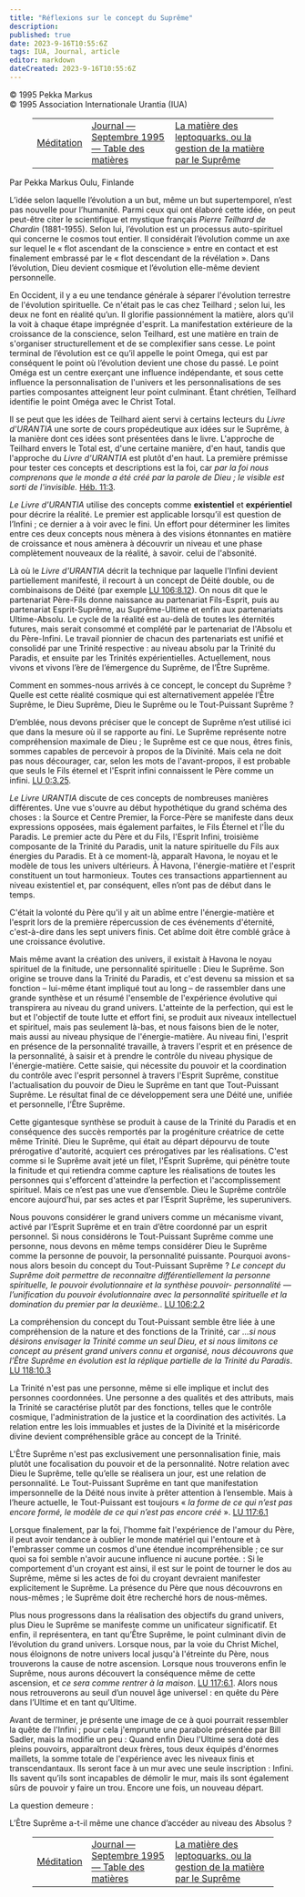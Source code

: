 ```yaml
---
title: "Réflexions sur le concept du Suprême"
description: 
published: true
date: 2023-9-16T10:55:6Z
tags: IUA, Journal, article
editor: markdown
dateCreated: 2023-9-16T10:55:6Z
---
```


<p class="v-card v-sheet theme--light grey lighten-3 px-2">© 1995 Pekka Markus<br>© 1995 Association Internationale Urantia (IUA)</p>
<figure class="table chapter-navigator">
  <table>
    <tbody>
      <tr>
        <td>
        <a href="/fr/article/Jacques_Dupont/Meditation">
          <span class="mdi mdi-arrow-left-drop-circle"></span><span class="pl-2">Méditation</span>
        </a>
        </td>
        <td>
        <a href="/fr/index/articles_iua_journal#journal-septembre-1995">
          <span class="mdi mdi-book-open-variant"></span><span class="pl-2">Journal — Septembre 1995 — Table des matières</span>
        </a>
        </td>
        <td>
        <a href="/fr/article/Nigel_Nunn/The_Matter_of_Leptoquarks">
          <span class="pr-2">La matière des leptoquarks, ou la gestion de la matière par le Suprême</span><span class="mdi mdi-arrow-right-drop-circle"></span>
        </a>
        </td>
      </tr>
    </tbody>
  </table>
</figure>


Par Pekka Markus
Oulu, Finlande

L’idée selon laquelle l’évolution a un but, même un but supertemporel, n’est pas nouvelle pour l’humanité. Parmi ceux qui ont élaboré cette idée, on peut peut-être citer le scientifique et mystique français _Pierre Teilhard de Chardin_ (1881-1955). Selon lui, l’évolution est un processus auto-spirituel qui concerne le cosmos tout entier. Il considérait l’évolution comme un axe sur lequel le « flot ascendant de la conscience » entre en contact et est finalement embrassé par le « flot descendant de la révélation ». Dans l’évolution, Dieu devient cosmique et l’évolution elle-même devient personnelle.

En Occident, il y a eu une tendance générale à séparer l'évolution terrestre de l'évolution spirituelle. Ce n'était pas le cas chez Teilhard ; selon lui, les deux ne font en réalité qu’un. Il glorifie passionnément la matière, alors qu'il la voit à chaque étape imprégnée d'esprit. La manifestation extérieure de la croissance de la conscience, selon Teilhard, est une matière en train de s'organiser structurellement et de se complexifier sans cesse. Le point terminal de l’évolution est ce qu’il appelle le point Omega, qui est par conséquent le point où l’évolution devient une chose du passé. Le point Oméga est un centre exerçant une influence indépendante, et sous cette influence la personnalisation de l'univers et les personnalisations de ses parties composantes atteignent leur point culminant. Étant chrétien, Teilhard identifie le point Oméga avec le Christ Total.

Il se peut que les idées de Teilhard aient servi à certains lecteurs du _Livre d'URANTIA_ une sorte de cours propédeutique aux idées sur le Suprême, à la manière dont ces idées sont présentées dans le livre. L'approche de Teilhard envers le Total est, d'une certaine manière, d'en haut, tandis que l'approche du _Livre d'URANTIA_ est plutôt d'en haut. La première prémisse pour tester ces concepts et descriptions est la foi, car _par la foi nous comprenons que le monde a été créé par la parole de Dieu ; le visible est sorti de l'invisible._ [Héb. 11:3](/fr/Bible/Hebrews/11#v3).

_Le Livre d'URANTIA_ utilise des concepts comme **existentiel** et **expérientiel** pour décrire la réalité. Le premier est applicable lorsqu’il est question de l’Infini ; ce dernier a à voir avec le fini. Un effort pour déterminer les limites entre ces deux concepts nous mènera à des visions étonnantes en matière de croissance et nous amènera à découvrir un niveau et une phase complètement nouveaux de la réalité, à savoir. celui de l'absonité.

Là où le _Livre d'URANTIA_ décrit la technique par laquelle l'Infini devient partiellement manifesté, il recourt à un concept de Déité double, ou de combinaisons de Déité (par exemple [LU 106:8.12](/fr/The_Urantia_Book/106#p8_12)). On nous dit que le partenariat Père-Fils donne naissance au partenariat Fils-Esprit, puis au partenariat Esprit-Suprême, au Suprême-Ultime et enfin aux partenariats Ultime-Absolu. Le cycle de la réalité est au-delà de toutes les éternités futures, mais serait consommé et complété par le partenariat de l'Absolu et du Père-Infini. Le travail pionnier de chacun des partenariats est unifié et consolidé par une Trinité respective : au niveau absolu par la Trinité du Paradis, et ensuite par les Trinités expérientielles. Actuellement, nous vivons et vivons l’ère de l’émergence du Suprême, de l’Être Suprême.

Comment en sommes-nous arrivés à ce concept, le concept du Suprême ? Quelle est cette réalité cosmique qui est alternativement appelée l’Être Suprême, le Dieu Suprême, Dieu le Suprême ou le Tout-Puissant Suprême ?

D’emblée, nous devons préciser que le concept de Suprême n’est utilisé ici que dans la mesure où il se rapporte au fini. Le Suprême représente notre compréhension maximale de Dieu ; le Suprême est ce que nous, êtres finis, sommes capables de percevoir à propos de la Divinité. Mais cela ne doit pas nous décourager, car, selon les mots de l'avant-propos, il est probable que seuls le Fils éternel et l'Esprit infini connaissent le Père comme un infini. [LU 0:3.25](/fr/The_Urantia_Book/0#p3_25).

_Le Livre URANTIA_ discute de ces concepts de nombreuses manières différentes. Une vue s'ouvre au début hypothétique du grand schéma des choses : la Source et Centre Premier, la Force-Père se manifeste dans deux expressions opposées, mais également parfaites, le Fils Éternel et l'Île du Paradis. Le premier acte du Père et du Fils, l'Esprit Infini, troisième composante de la Trinité du Paradis, unit la nature spirituelle du Fils aux énergies du Paradis. Et à ce moment-là, apparaît Havona, le noyau et le modèle de tous les univers ultérieurs. À Havona, l'énergie-matière et l'esprit constituent un tout harmonieux. Toutes ces transactions appartiennent au niveau existentiel et, par conséquent, elles n’ont pas de début dans le temps.

C'était la volonté du Père qu'il y ait un abîme entre l'énergie-matière et l'esprit lors de la première répercussion de ces événements d'éternité, c'est-à-dire dans les sept univers finis. Cet abîme doit être comblé grâce à une croissance évolutive.

Mais même avant la création des univers, il existait à Havona le noyau spirituel de la finitude, une personnalité spirituelle : Dieu le Suprême. Son origine se trouve dans la Trinité du Paradis, et c'est devenu sa mission et sa fonction – lui-même étant impliqué tout au long – de rassembler dans une grande synthèse et un résumé l'ensemble de l'expérience évolutive qui transpirera au niveau du grand univers. L'atteinte de la perfection, qui est le but et l'objectif de toute lutte et effort fini, se produit aux niveaux intellectuel et spirituel, mais pas seulement là-bas, et nous faisons bien de le noter, mais aussi au niveau physique de l'énergie-matière. Au niveau fini, l'esprit en présence de la personnalité travaille, à travers l'esprit et en présence de la personnalité, à saisir et à prendre le contrôle du niveau physique de l'énergie-matière. Cette saisie, qui nécessite du pouvoir et la coordination du contrôle avec l'esprit personnel à travers l'Esprit Suprême, constitue l'actualisation du pouvoir de Dieu le Suprême en tant que Tout-Puissant Suprême. Le résultat final de ce développement sera une Déité une, unifiée et personnelle, l’Être Suprême.

Cette gigantesque synthèse se produit à cause de la Trinité du Paradis et en conséquence des succès remportés par la progéniture créatrice de cette même Trinité. Dieu le Suprême, qui était au départ dépourvu de toute prérogative d'autorité, acquiert ces prérogatives par les réalisations. C'est comme si le Suprême avait jeté un filet, l'Esprit Suprême, qui pénètre toute la finitude et qui retiendra comme capture les réalisations de toutes les personnes qui s'efforcent d'atteindre la perfection et l'accomplissement spirituel. Mais ce n’est pas une vue d’ensemble. Dieu le Suprême contrôle encore aujourd’hui, par ses actes et par l’Esprit Suprême, les superunivers.

Nous pouvons considérer le grand univers comme un mécanisme vivant, activé par l’Esprit Suprême et en train d’être coordonné par un esprit personnel. Si nous considérons le Tout-Puissant Suprême comme une personne, nous devons en même temps considérer Dieu le Suprême comme la personne de pouvoir, la personnalité puissante. Pourquoi avons-nous alors besoin du concept du Tout-Puissant Suprême ? _Le concept du Suprême doit permettre de reconnaitre différentiellement la personne spirituelle, le pouvoir évolutionnaire et la synthèse pouvoir- personnalité — l’unification du pouvoir évolutionnaire avec la personnalité spirituelle et la domination du premier par la deuxième._. [LU 106:2.2](/fr/The_Urantia_Book/106#p2_2)

La compréhension du concept du Tout-Puissant semble être liée à une compréhension de la nature et des fonctions de la Trinité, car _...si nous désirons envisager la Trinité comme un seul Dieu, et si nous limitons ce concept au présent grand univers connu et organisé, nous découvrons que l’Être Suprême en évolution est la réplique partielle de la Trinité du Paradis_. [LU 118:10.3](/fr/The_Urantia_Book/118#p10_3)

La Trinité n'est pas une personne, même si elle implique et inclut des personnes coordonnées. Une personne a des qualités et des attributs, mais la Trinité se caractérise plutôt par des fonctions, telles que le contrôle cosmique, l'administration de la justice et la coordination des activités. La relation entre les lois immuables et justes de la Divinité et la miséricorde divine devient compréhensible grâce au concept de la Trinité.

L'Être Suprême n'est pas exclusivement une personnalisation finie, mais plutôt une focalisation du pouvoir et de la personnalité. Notre relation avec Dieu le Suprême, telle qu’elle se réalisera un jour, est une relation de personnalité. Le Tout-Puissant Suprême en tant que manifestation impersonnelle de la Déité nous invite à prêter attention à l’ensemble. Mais à l’heure actuelle, le Tout-Puissant est toujours « _la forme de ce qui n’est pas encore formé, le modèle de ce qui n’est pas encore créé_ ». [LU 117:6.1](/fr/The_Urantia_Book/117#p6_1)

Lorsque finalement, par la foi, l'homme fait l'expérience de l'amour du Père, il peut avoir tendance à oublier le monde matériel qui l'entoure et à l'embrasser comme un cosmos d'une étendue incompréhensible ; ce sur quoi sa foi semble n'avoir aucune influence ni aucune portée. : Si le comportement d'un croyant est ainsi, il est sur le point de tourner le dos au Suprême, même si les actes de foi du croyant devraient manifester explicitement le Suprême. La présence du Père que nous découvrons en nous-mêmes ; le Suprême doit être recherché hors de nous-mêmes.

Plus nous progressons dans la réalisation des objectifs du grand univers, plus Dieu le Suprême se manifeste comme un unificateur significatif. Et enfin, il représentera, en tant qu’Être Suprême, le point culminant divin de l’évolution du grand univers. Lorsque nous, par la voie du Christ Michel, nous éloignons de notre univers local jusqu'à l'étreinte du Père, nous trouverons la cause de notre ascension. Lorsque nous trouverons enfin le Suprême, nous aurons découvert la conséquence même de cette ascension, et _ce sera comme rentrer à la maison_. [LU 117:6.1](/fr/The_Urantia_Book/117#p6_1). Alors nous nous retrouverons au seuil d’un nouvel âge universel : en quête du Père dans l’Ultime et en tant qu’Ultime.

Avant de terminer, je présente une image de ce à quoi pourrait ressembler la quête de l'Infini ; pour cela j'emprunte une parabole présentée par Bill Sadler, mais la modifie un peu : Quand enfin Dieu l'Ultime sera doté des pleins pouvoirs, apparaîtront deux frères, tous deux équipés d'énormes maillets, la somme totale de l'expérience avec les niveaux finis et transcendantaux. Ils seront face à un mur avec une seule inscription : Infini. Ils savent qu’ils sont incapables de démolir le mur, mais ils sont également sûrs de pouvoir y faire un trou. Encore une fois, un nouveau départ.

La question demeure :

L’Être Suprême a-t-il même une chance d’accéder au niveau des Absolus ?

<figure class="table chapter-navigator">
  <table>
    <tbody>
      <tr>
        <td>
        <a href="/fr/article/Jacques_Dupont/Meditation">
          <span class="mdi mdi-arrow-left-drop-circle"></span><span class="pl-2">Méditation</span>
        </a>
        </td>
        <td>
        <a href="/fr/index/articles_iua_journal#journal-septembre-1995">
          <span class="mdi mdi-book-open-variant"></span><span class="pl-2">Journal — Septembre 1995 — Table des matières</span>
        </a>
        </td>
        <td>
        <a href="/fr/article/Nigel_Nunn/The_Matter_of_Leptoquarks">
          <span class="pr-2">La matière des leptoquarks, ou la gestion de la matière par le Suprême</span><span class="mdi mdi-arrow-right-drop-circle"></span>
        </a>
        </td>
      </tr>
    </tbody>
  </table>
</figure>
